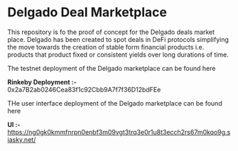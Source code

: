 
# Delgado Deal Marketplace 
This repository is fo the proof of concept for the Delgado deals market place. Delgado has been created to spot deals in DeFi protocols simplifying the move towards the creation 
of stable form financial products i.e. products that product fixed or consistent yields over long durations of time. 

The testnet deployment of the Delgado marketplace can be found here 

**Rinkeby Deployment :-** 0x2a7B2ab0246Cea83f1c92Cbb9A7f7f36D12bdFEe

THe user interface deployment of the Delgado marketplace can be found here

**UI :-** https://ng0gk0kmmfnrpn0enbf3m09vgt3trq3e0r1u8t3ecch2rs67m0kqo9g.siasky.net/
